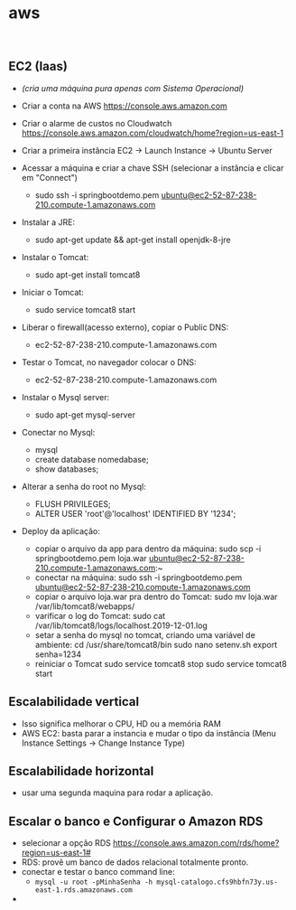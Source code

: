 # aws
<br/>

## EC2 (Iaas)

* *(cria uma máquina pura apenas com Sistema Operacional)*

* Criar a conta na AWS https://console.aws.amazon.com

* Criar o alarme de custos no Cloudwatch https://console.aws.amazon.com/cloudwatch/home?region=us-east-1

* Criar a primeira instância EC2 -> Launch Instance -> Ubuntu Server

* Acessar a máquina e criar a chave SSH (selecionar a instância e clicar em "Connect")
	*	sudo ssh -i springbootdemo.pem ubuntu@ec2-52-87-238-210.compute-1.amazonaws.com

* Instalar a JRE: 
	*	sudo apt-get update && apt-get install openjdk-8-jre

* Instalar o Tomcat:
	*	sudo apt-get install tomcat8

* Iniciar o Tomcat:
	*	sudo service tomcat8 start

* Liberar o firewall(acesso externo), copiar o Public DNS:
	*	ec2-52-87-238-210.compute-1.amazonaws.com

* Testar o Tomcat, no navegador colocar o DNS:
	*	ec2-52-87-238-210.compute-1.amazonaws.com

* Instalar o Mysql server:
	*	sudo apt-get mysql-server

* Conectar no Mysql:
	* mysql
	* create database nomedabase;
	* show databases;

* Alterar a senha do root no Mysql:
	* FLUSH PRIVILEGES;
	* ALTER USER 'root'@'localhost' IDENTIFIED BY '1234';

* Deploy da aplicação:
	* copiar o arquivo da app para dentro da máquina:
		sudo scp -i springbootdemo.pem loja.war ubuntu@ec2-52-87-238-210.compute-1.amazonaws.com:~
	* conectar na máquina:
		sudo ssh -i springbootdemo.pem ubuntu@ec2-52-87-238-210.compute-1.amazonaws.com
	* copiar o arquivo loja.war pra dentro do Tomcat:
		sudo mv loja.war /var/lib/tomcat8/webapps/
	* varificar o log do Tomcat:
		sudo cat /var/lib/tomcat8/logs/localhost.2019-12-01.log
	* setar a senha do mysql no tomcat, criando uma variável de ambiente:
		cd /usr/share/tomcat8/bin
		sudo nano setenv.sh
			export senha=1234
	* reiniciar o Tomcat
		sudo service tomcat8 stop
		sudo service tomcat8 start

## Escalabilidade vertical
* Isso significa melhorar o CPU, HD ou a memória RAM
* AWS EC2: basta parar a instancia e mudar o tipo da instância (Menu Instance Settings -> Change Instance Type)

## Escalabilidade horizontal
* usar uma segunda maquina para rodar a aplicação.

## Escalar o banco e Configurar o Amazon RDS
* selecionar a opção RDS https://console.aws.amazon.com/rds/home?region=us-east-1#
* RDS: provê um banco de dados relacional totalmente pronto.
* conectar e testar o banco command line: 
	* `mysql -u root -pMinhaSenha -h mysql-catalogo.cfs9hbfn73y.us-east-1.rds.amazonaws.com`
* 

